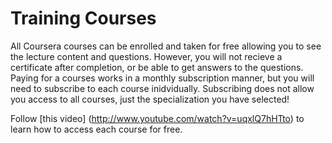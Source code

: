 # Training Courses

All Coursera courses can be enrolled and taken for free allowing you to see the lecture content and questions. However, you will not recieve a certificate after completion, or be able to get answers to the questions. Paying for a courses works in a monthly subscription manner, but you will need to subscribe to each course inidvidually. Subscribing does not allow you access to all courses, just the specialization you have selected!

Follow [this video] (http://www.youtube.com/watch?v=uqxlQ7hHTto) to learn how to access each course for free.
